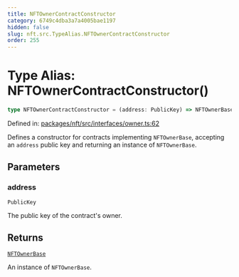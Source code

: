 ```yaml
---
title: NFTOwnerContractConstructor
category: 6749c4dba3a7a4005bae1197
hidden: false
slug: nft.src.TypeAlias.NFTOwnerContractConstructor
order: 255
---
```


# Type Alias: NFTOwnerContractConstructor()

```ts
type NFTOwnerContractConstructor = (address: PublicKey) => NFTOwnerBase;
```

Defined in: [packages/nft/src/interfaces/owner.ts:62](https://github.com/zkcloudworker/minatokens-lib/blob/main/packages/nft/src/interfaces/owner.ts#L62)

Defines a constructor for contracts implementing `NFTOwnerBase`, accepting an `address` public key and returning an instance of `NFTOwnerBase`.

## Parameters

### address

`PublicKey`

The public key of the contract's owner.

## Returns

[`NFTOwnerBase`](nftsrctypealiasnftownerbase)

An instance of `NFTOwnerBase`.
